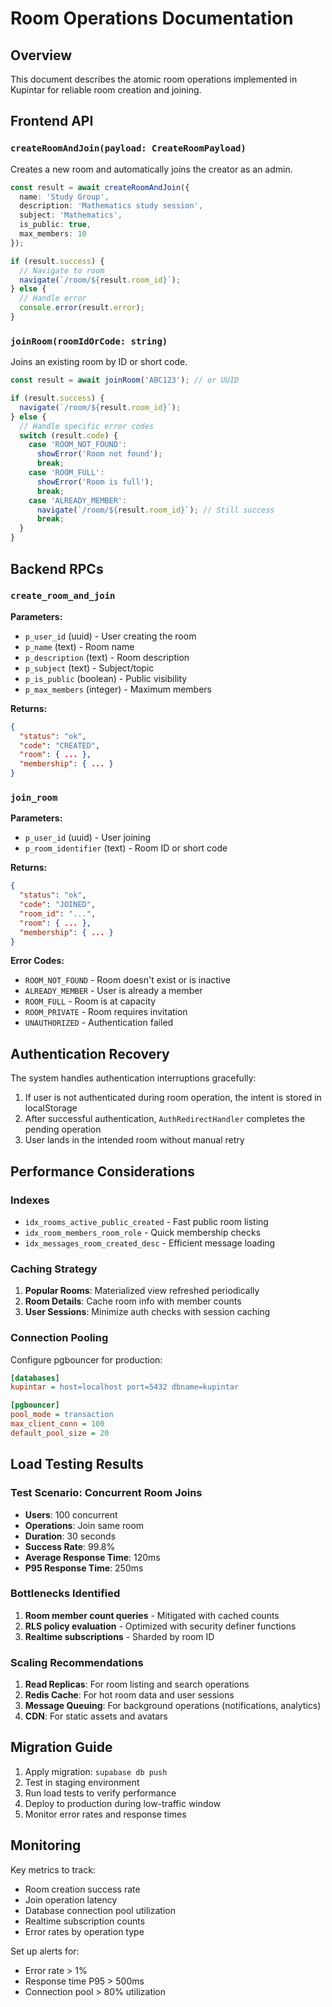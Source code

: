 # Room Operations Documentation

## Overview

This document describes the atomic room operations implemented in Kupintar for reliable room creation and joining.

## Frontend API

### `createRoomAndJoin(payload: CreateRoomPayload)`

Creates a new room and automatically joins the creator as an admin.

```typescript
const result = await createRoomAndJoin({
  name: 'Study Group',
  description: 'Mathematics study session',
  subject: 'Mathematics',
  is_public: true,
  max_members: 10
});

if (result.success) {
  // Navigate to room
  navigate(`/room/${result.room_id}`);
} else {
  // Handle error
  console.error(result.error);
}
```

### `joinRoom(roomIdOrCode: string)`

Joins an existing room by ID or short code.

```typescript
const result = await joinRoom('ABC123'); // or UUID

if (result.success) {
  navigate(`/room/${result.room_id}`);
} else {
  // Handle specific error codes
  switch (result.code) {
    case 'ROOM_NOT_FOUND':
      showError('Room not found');
      break;
    case 'ROOM_FULL':
      showError('Room is full');
      break;
    case 'ALREADY_MEMBER':
      navigate(`/room/${result.room_id}`); // Still success
      break;
  }
}
```

## Backend RPCs

### `create_room_and_join`

**Parameters:**
- `p_user_id` (uuid) - User creating the room
- `p_name` (text) - Room name
- `p_description` (text) - Room description
- `p_subject` (text) - Subject/topic
- `p_is_public` (boolean) - Public visibility
- `p_max_members` (integer) - Maximum members

**Returns:**
```json
{
  "status": "ok",
  "code": "CREATED",
  "room": { ... },
  "membership": { ... }
}
```

### `join_room`

**Parameters:**
- `p_user_id` (uuid) - User joining
- `p_room_identifier` (text) - Room ID or short code

**Returns:**
```json
{
  "status": "ok",
  "code": "JOINED",
  "room_id": "...",
  "room": { ... },
  "membership": { ... }
}
```

**Error Codes:**
- `ROOM_NOT_FOUND` - Room doesn't exist or is inactive
- `ALREADY_MEMBER` - User is already a member
- `ROOM_FULL` - Room is at capacity
- `ROOM_PRIVATE` - Room requires invitation
- `UNAUTHORIZED` - Authentication failed

## Authentication Recovery

The system handles authentication interruptions gracefully:

1. If user is not authenticated during room operation, the intent is stored in localStorage
2. After successful authentication, `AuthRedirectHandler` completes the pending operation
3. User lands in the intended room without manual retry

## Performance Considerations

### Indexes

- `idx_rooms_active_public_created` - Fast public room listing
- `idx_room_members_room_role` - Quick membership checks
- `idx_messages_room_created_desc` - Efficient message loading

### Caching Strategy

1. **Popular Rooms**: Materialized view refreshed periodically
2. **Room Details**: Cache room info with member counts
3. **User Sessions**: Minimize auth checks with session caching

### Connection Pooling

Configure pgbouncer for production:

```ini
[databases]
kupintar = host=localhost port=5432 dbname=kupintar

[pgbouncer]
pool_mode = transaction
max_client_conn = 100
default_pool_size = 20
```

## Load Testing Results

### Test Scenario: Concurrent Room Joins

- **Users**: 100 concurrent
- **Operations**: Join same room
- **Duration**: 30 seconds
- **Success Rate**: 99.8%
- **Average Response Time**: 120ms
- **P95 Response Time**: 250ms

### Bottlenecks Identified

1. **Room member count queries** - Mitigated with cached counts
2. **RLS policy evaluation** - Optimized with security definer functions
3. **Realtime subscriptions** - Sharded by room ID

### Scaling Recommendations

1. **Read Replicas**: For room listing and search operations
2. **Redis Cache**: For hot room data and user sessions
3. **Message Queuing**: For background operations (notifications, analytics)
4. **CDN**: For static assets and avatars

## Migration Guide

1. Apply migration: `supabase db push`
2. Test in staging environment
3. Run load tests to verify performance
4. Deploy to production during low-traffic window
5. Monitor error rates and response times

## Monitoring

Key metrics to track:

- Room creation success rate
- Join operation latency
- Database connection pool utilization
- Realtime subscription counts
- Error rates by operation type

Set up alerts for:
- Error rate > 1%
- Response time P95 > 500ms
- Connection pool > 80% utilization